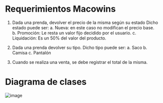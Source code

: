 # Requerimientos Macowins

1.	Dada una prenda, devolver el precio de la misma según su estado Dicho estado puede ser:
   a.	Nueva: en este caso no modifican el precio base.
   b.	Promoción: Le resta un valor fijo decidido por el usuario.
   c.	Liquidación: Es un 50% del valor del producto.

2.	Dada una prenda devolver su tipo. Dicho tipo puede ser: 
   a.	Saco
   b.	Camisa
   c.	Pantalón

3.	Cuando se realiza una venta, se debe registrar el total de la misma.

# Diagrama de clases

![image](https://user-images.githubusercontent.com/31999516/114964999-23c5d880-9e46-11eb-8538-49ce1061539c.png)

